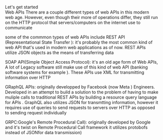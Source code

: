 Let's get started  
Web  APIs
There are a couple different types of web APIs in this modern web age. However, even though their more of operations differ, they still run on the HTTP protocol that servers/computers on the internet use to communicate

some of the commmon types of web APIs include 
REST API (Representational State Transfer ): it's probably the most common kind of web API that's used in modern web applications as of now. REST APIs utilize JSON objects as the means of transferring data

SOAP API(Simple Object Access Protocol): it's an old age form of Web APIs, A lot of Legacy software still make use  of this kind of web API (banking software systems for example ). These APIs use XML for transmitting information over HTTP

GRaphQL APIs: originally developped by Facebook (now Meta ) Engineers. Developed in an attempt to build a solution to the problem of having to make muliple calls to traditional REST APIs by building a resource query language for APIs . GraphQL also utilizes JSON for transmtting information, however it requires  use of queries to send requests to servers over HTTP as opposed to sending request individually

GRPC:Google's Remote Procedural Call): originally developed by Google and it's twist on Remote Procedural Call framework  it utilizes protobofs instead of JSONfor data transmission)
